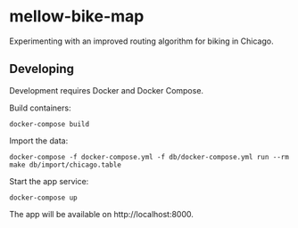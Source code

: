 # mellow-bike-map

Experimenting with an improved routing algorithm for biking in Chicago.

## Developing

Development requires Docker and Docker Compose.

Build containers:

```
docker-compose build
```

Import the data:

```
docker-compose -f docker-compose.yml -f db/docker-compose.yml run --rm make db/import/chicago.table
```

Start the app service:

```
docker-compose up
```

The app will be available on http://localhost:8000.
